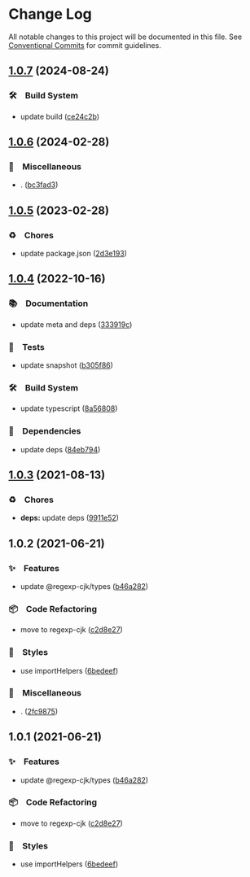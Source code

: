 # Change Log

All notable changes to this project will be documented in this file.
See [Conventional Commits](https://conventionalcommits.org) for commit guidelines.

## [1.0.7](https://github.com/bluelovers/ws-regexp/compare/@regexp-cjk/types@1.0.6...@regexp-cjk/types@1.0.7) (2024-08-24)



### 🛠　Build System

* update build ([ce24c2b](https://github.com/bluelovers/ws-regexp/commit/ce24c2bae947f88098fe6501eb117ae74a331149))



## [1.0.6](https://github.com/bluelovers/ws-regexp/compare/@regexp-cjk/types@1.0.5...@regexp-cjk/types@1.0.6) (2024-02-28)



### 🔖　Miscellaneous

* . ([bc3fad3](https://github.com/bluelovers/ws-regexp/commit/bc3fad3796d5b1792e14ac6b27896732616e58b8))



## [1.0.5](https://github.com/bluelovers/ws-regexp/compare/@regexp-cjk/types@1.0.4...@regexp-cjk/types@1.0.5) (2023-02-28)



### ♻️　Chores

* update package.json ([2d3e193](https://github.com/bluelovers/ws-regexp/commit/2d3e1938f552c1801c4c66d9361ac9b01e466833))



## [1.0.4](https://github.com/bluelovers/ws-regexp/compare/@regexp-cjk/types@1.0.3...@regexp-cjk/types@1.0.4) (2022-10-16)



### 📚　Documentation

* update meta and deps ([333919c](https://github.com/bluelovers/ws-regexp/commit/333919c0bfbed688463fa4850d47ec29cbf0a1a2))


### 🚨　Tests

* update snapshot ([b305f86](https://github.com/bluelovers/ws-regexp/commit/b305f86986b073c1504fc842d019a61453a69741))


### 🛠　Build System

* update typescript ([8a56808](https://github.com/bluelovers/ws-regexp/commit/8a568085c5047a1ae2fa9f79421b15a405c9c489))


### 📌　Dependencies

* update deps ([84eb794](https://github.com/bluelovers/ws-regexp/commit/84eb7941e3fbd630fde0b2996fb5e2f9be101179))



## [1.0.3](https://github.com/bluelovers/ws-regexp/compare/@regexp-cjk/types@1.0.2...@regexp-cjk/types@1.0.3) (2021-08-13)


### ♻️　Chores

* **deps:** update deps ([9911e52](https://github.com/bluelovers/ws-regexp/commit/9911e52d7b63a7292ae15139cccf1737944a870e))





## 1.0.2 (2021-06-21)


### ✨　Features

* update @regexp-cjk/types ([b46a282](https://github.com/bluelovers/ws-regexp/commit/b46a282e723af2ca74f6410bd1d1daaee5dd0526))


### 📦　Code Refactoring

* move to regexp-cjk ([c2d8e27](https://github.com/bluelovers/ws-regexp/commit/c2d8e272f49d154cea890a895c1c1af9a84aceb0))


### 💎　Styles

* use importHelpers ([6bedeef](https://github.com/bluelovers/ws-regexp/commit/6bedeefcb325c049cbdfaf3ba3fc3afa7140893d))


### 🔖　Miscellaneous

* . ([2fc9875](https://github.com/bluelovers/ws-regexp/commit/2fc9875ea48136c70e1dee845d4e1b14eca184a9))





## 1.0.1 (2021-06-21)


### ✨　Features

* update @regexp-cjk/types ([b46a282](https://github.com/bluelovers/ws-regexp/commit/b46a282e723af2ca74f6410bd1d1daaee5dd0526))


### 📦　Code Refactoring

* move to regexp-cjk ([c2d8e27](https://github.com/bluelovers/ws-regexp/commit/c2d8e272f49d154cea890a895c1c1af9a84aceb0))


### 💎　Styles

* use importHelpers ([6bedeef](https://github.com/bluelovers/ws-regexp/commit/6bedeefcb325c049cbdfaf3ba3fc3afa7140893d))
